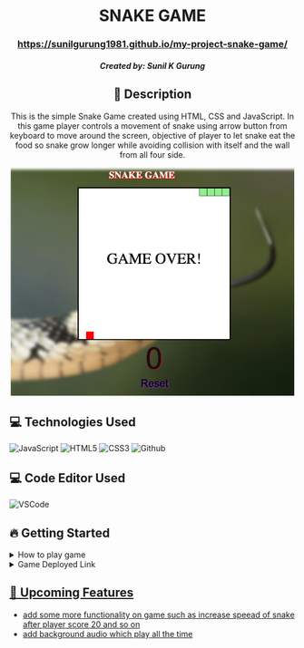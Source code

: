   <div id="description" align="center">

  # SNAKE GAME

  ### https://sunilgurung1981.github.io/my-project-snake-game/


  ##### Created by: Sunil K Gurung



  ## :pencil: Description

 This is the simple Snake Game created using HTML, CSS and JavaScript. In this game player controls a movement of snake using arrow button from keyboard to move around the screen, objective of player to let snake eat the food so snake grow longer while avoiding collision with itself and the wall from all four side. 

 <img src="https://github.com/sunilgurung1981/my-project-snake-game/blob/main/Screen%20Shot%202025-01-09%20at%203.23.42%20PM.png" alt="game-screen" width= 500px>


  </div>

 ## :computer: Technologies Used
  ![JavaScript](https://img.shields.io/badge/-JavaScript-05122A?style=flat&logo=javascript) 
  ![HTML5](https://img.shields.io/badge/-HTML5-05122A?style=flat&logo=html5)
  ![CSS3](https://img.shields.io/badge/-CSS-05122A?style=flat&logo=css3)
  ![Github](https://img.shields.io/badge/-GitHub-05122A?style=flat&logo=github)

## :computer: Code Editor Used
  ![VSCode](https://img.shields.io/badge/-VS_Code-05122A?style=flat&logo=visualstudio)

## :fire: Getting Started

<details>
  <summary> How to play game </summary>
    1. Use the Arrow Key to control the movement of snake.<br> 
    2. Try to eat food by reaching to food position to gain score as weel increase the size of snake. <br>
    3. Protect snake collision with itself or any side of wall otherwise game will be over. <br>
    4. If Game over player can "click" Reset button to re-start the game to play again. <br>
</details>

<details>
  <summary> Game Deployed Link </summary>
   <a href= "https://sunilgurung1981.github.io/my-project-snake-game/">
</details>

## :satellite: Upcoming Features

-  add some more functionality on game such as increase speead of snake after player score 20 and so on
-  add background audio which play all the time 
